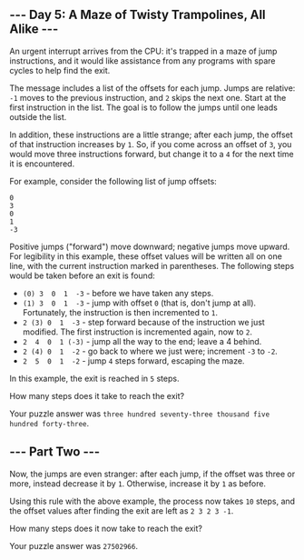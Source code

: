 ## --- Day 5: A Maze of Twisty Trampolines, All Alike ---

An urgent interrupt arrives from the CPU: it's trapped in a maze of jump instructions, and it would like assistance from any programs with spare cycles to help find the exit.

The message includes a list of the offsets for each jump. Jumps are relative: ```-1``` moves to the previous instruction, and ```2``` skips the next one. Start at the first instruction in the list. The goal is to follow the jumps until one leads outside the list.

In addition, these instructions are a little strange; after each jump, the offset of that instruction increases by ```1```. So, if you come across an offset of ```3```, you would move three instructions forward, but change it to a ```4``` for the next time it is encountered.

For example, consider the following list of jump offsets:

```
0
3
0
1
-3
```

Positive jumps ("forward") move downward; negative jumps move upward. For legibility in this example, these offset values will be written all on one line, with the current instruction marked in parentheses. The following steps would be taken before an exit is found:

- ```(0) 3  0  1  -3```  - before we have taken any steps.
- ```(1) 3  0  1  -3```  - jump with offset ```0``` (that is, don't jump at all). Fortunately, the instruction is then incremented to ```1```.
- ```2 (3) 0  1  -3```  - step forward because of the instruction we just modified. The first instruction is incremented again, now to ```2```.
- ```2  4  0  1 (-3)``` - jump all the way to the end; leave a 4 behind.
- ```2 (4) 0  1  -2```  - go back to where we just were; increment ```-3``` to ```-2```.
- ```2  5  0  1  -2```  - jump ```4``` steps forward, escaping the maze.

In this example, the exit is reached in ```5``` steps.

How many steps does it take to reach the exit?

Your puzzle answer was ```three hundred seventy-three thousand five hundred forty-three```.

## --- Part Two ---

Now, the jumps are even stranger: after each jump, if the offset was three or more, instead decrease it by ```1```. Otherwise, increase it by ```1``` as before.

Using this rule with the above example, the process now takes ```10``` steps, and the offset values after finding the exit are left as ```2 3 2 3 -1```.

How many steps does it now take to reach the exit?

Your puzzle answer was ```27502966```.
